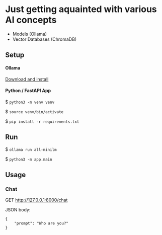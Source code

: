 # Just getting aquainted with various AI concepts
- Models (Ollama)
- Vector Databases (ChromaDB)

## Setup

#### Ollama
[Download and install](https://ollama.com/)

#### Python / FastAPI App

$ `python3 -m venv venv`

$ `source venv/bin/activate`

$ `pip install -r requirements.txt`

## Run

$ `ollama run all-minilm`

$ `python3 -m app.main`

## Usage

### Chat

GET http://127.0.0.1:8000/chat

JSON body:
```
{
    "prompt": "Who are you?"
}
```